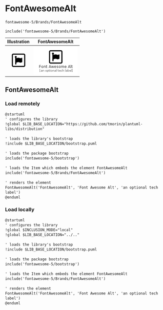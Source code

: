 # FontAwesomeAlt


```text
fontawesome-5/Brands/FontAwesomeAlt
```

```text
include('fontawesome-5/Brands/FontAwesomeAlt')
```



| Illustration | FontAwesomeAlt |
| :---: | :---: |
| ![illustration for Illustration](../../fontawesome-5/Brands/FontAwesomeAlt.png) | ![illustration for FontAwesomeAlt](../../fontawesome-5/Brands/FontAwesomeAlt.Local.png) |




## FontAwesomeAlt

### Load remotely
```plantuml
@startuml
' configures the library
!global $LIB_BASE_LOCATION="https://github.com/tmorin/plantuml-libs/distribution"

' loads the library's bootstrap
!include $LIB_BASE_LOCATION/bootstrap.puml

' loads the package bootstrap
include('fontawesome-5/bootstrap')

' loads the Item which embeds the element FontAwesomeAlt
include('fontawesome-5/Brands/FontAwesomeAlt')

' renders the element
FontAwesomeAlt('FontAwesomeAlt', 'Font Awesome Alt', 'an optional tech label')
@enduml
```

### Load locally
```plantuml
@startuml
' configures the library
!global $INCLUSION_MODE="local"
!global $LIB_BASE_LOCATION="../.."

' loads the library's bootstrap
!include $LIB_BASE_LOCATION/bootstrap.puml

' loads the package bootstrap
include('fontawesome-5/bootstrap')

' loads the Item which embeds the element FontAwesomeAlt
include('fontawesome-5/Brands/FontAwesomeAlt')

' renders the element
FontAwesomeAlt('FontAwesomeAlt', 'Font Awesome Alt', 'an optional tech label')
@enduml
```

